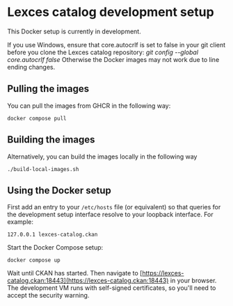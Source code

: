 # Lexces catalog development setup

This Docker setup is currently in development.

If you use Windows, ensure that core.autocrlf is set to false in your git client before you clone the Lexces catalog
repository: _git config --global core.autocrlf false_ Otherwise the Docker images may not work due to line
ending changes.

## Pulling the images

You can pull the images from GHCR in the following way:

```
docker compose pull
```

## Building the images

Alternatively, you can build the images locally in the following way

```
./build-local-images.sh
```

## Using the Docker setup

First add an entry to your `/etc/hosts` file (or equivalent) so that queries for the development setup
interface resolve to your loopback interface. For example:

```
127.0.0.1 lexces-catalog.ckan
```

Start the Docker Compose setup:
```
docker compose up
```

Wait until CKAN has started. Then navigate to [https://lexces-catalog.ckan:18443](https://lexces-catalog.ckan:18443) in your browser. The
development VM runs with self-signed certificates, so you'll need to accept the security warning.
